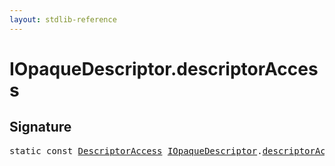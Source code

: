```yaml
---
layout: stdlib-reference
---
```


# IOpaqueDescriptor.descriptorAccess

## Signature
<pre>
<span class='code_keyword'>static</span> <span class='code_keyword'>const</span> <a href="../../types/descriptoraccess-0a/index.html" class="code_type">DescriptorAccess</a> <a href="index.html" class="code_type">IOpaqueDescriptor</a>.<a href="descriptoraccess-a.html" class="code_var">descriptorAccess</a>;
</pre>

